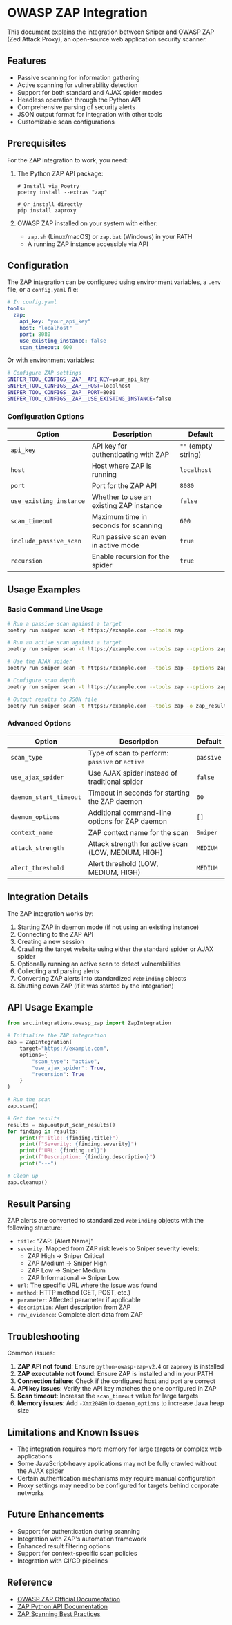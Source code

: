 # OWASP ZAP Integration

This document explains the integration between Sniper and OWASP ZAP (Zed Attack Proxy), an open-source web application security scanner.

## Features

- Passive scanning for information gathering
- Active scanning for vulnerability detection
- Support for both standard and AJAX spider modes
- Headless operation through the Python API
- Comprehensive parsing of security alerts
- JSON output format for integration with other tools
- Customizable scan configurations

## Prerequisites

For the ZAP integration to work, you need:

1. The Python ZAP API package:
   ```
   # Install via Poetry
   poetry install --extras "zap"
   
   # Or install directly
   pip install zaproxy
   ```

2. OWASP ZAP installed on your system with either:
   - `zap.sh` (Linux/macOS) or `zap.bat` (Windows) in your PATH
   - A running ZAP instance accessible via API

## Configuration

The ZAP integration can be configured using environment variables, a `.env` file, or a `config.yaml` file:

```yaml
# In config.yaml
tools:
  zap:
    api_key: "your_api_key"
    host: "localhost" 
    port: 8080
    use_existing_instance: false
    scan_timeout: 600
```

Or with environment variables:

```bash
# Configure ZAP settings
SNIPER_TOOL_CONFIGS__ZAP__API_KEY=your_api_key
SNIPER_TOOL_CONFIGS__ZAP__HOST=localhost
SNIPER_TOOL_CONFIGS__ZAP__PORT=8080
SNIPER_TOOL_CONFIGS__ZAP__USE_EXISTING_INSTANCE=false
```

### Configuration Options

| Option | Description | Default |
|--------|-------------|---------|
| `api_key` | API key for authenticating with ZAP | `""` (empty string) |
| `host` | Host where ZAP is running | `localhost` |
| `port` | Port for the ZAP API | `8080` |
| `use_existing_instance` | Whether to use an existing ZAP instance | `false` |
| `scan_timeout` | Maximum time in seconds for scanning | `600` |
| `include_passive_scan` | Run passive scan even in active mode | `true` |
| `recursion` | Enable recursion for the spider | `true` |

## Usage Examples

### Basic Command Line Usage

```bash
# Run a passive scan against a target
poetry run sniper scan -t https://example.com --tools zap

# Run an active scan against a target
poetry run sniper scan -t https://example.com --tools zap --options zap:scan_type=active

# Use the AJAX spider
poetry run sniper scan -t https://example.com --tools zap --options zap:use_ajax_spider=true

# Configure scan depth
poetry run sniper scan -t https://example.com --tools zap --options zap:scan_type=active,zap:recursion=true --depth 3

# Output results to JSON file
poetry run sniper scan -t https://example.com --tools zap -o zap_results.json
```

### Advanced Options

| Option | Description | Default |
|--------|-------------|---------|
| `scan_type` | Type of scan to perform: `passive` or `active` | `passive` |
| `use_ajax_spider` | Use AJAX spider instead of traditional spider | `false` |
| `daemon_start_timeout` | Timeout in seconds for starting the ZAP daemon | `60` |
| `daemon_options` | Additional command-line options for ZAP daemon | `[]` |
| `context_name` | ZAP context name for the scan | `Sniper` |
| `attack_strength` | Attack strength for active scan (LOW, MEDIUM, HIGH) | `MEDIUM` |
| `alert_threshold` | Alert threshold (LOW, MEDIUM, HIGH) | `MEDIUM` |

## Integration Details

The ZAP integration works by:

1. Starting ZAP in daemon mode (if not using an existing instance)
2. Connecting to the ZAP API
3. Creating a new session
4. Crawling the target website using either the standard spider or AJAX spider
5. Optionally running an active scan to detect vulnerabilities
6. Collecting and parsing alerts
7. Converting ZAP alerts into standardized `WebFinding` objects
8. Shutting down ZAP (if it was started by the integration)

## API Usage Example

```python
from src.integrations.owasp_zap import ZapIntegration

# Initialize the ZAP integration
zap = ZapIntegration(
    target="https://example.com",
    options={
        "scan_type": "active",
        "use_ajax_spider": True,
        "recursion": True
    }
)

# Run the scan
zap.scan()

# Get the results
results = zap.output_scan_results()
for finding in results:
    print(f"Title: {finding.title}")
    print(f"Severity: {finding.severity}")
    print(f"URL: {finding.url}")
    print(f"Description: {finding.description}")
    print("---")

# Clean up
zap.cleanup()
```

## Result Parsing

ZAP alerts are converted to standardized `WebFinding` objects with the following structure:

- `title`: "ZAP: [Alert Name]"
- `severity`: Mapped from ZAP risk levels to Sniper severity levels:
  - ZAP High → Sniper Critical
  - ZAP Medium → Sniper High
  - ZAP Low → Sniper Medium
  - ZAP Informational → Sniper Low
- `url`: The specific URL where the issue was found
- `method`: HTTP method (GET, POST, etc.)
- `parameter`: Affected parameter if applicable
- `description`: Alert description from ZAP
- `raw_evidence`: Complete alert data from ZAP

## Troubleshooting

Common issues:

1. **ZAP API not found**: Ensure `python-owasp-zap-v2.4` or `zaproxy` is installed
2. **ZAP executable not found**: Ensure ZAP is installed and in your PATH
3. **Connection failure**: Check if the configured host and port are correct
4. **API key issues**: Verify the API key matches the one configured in ZAP
5. **Scan timeout**: Increase the `scan_timeout` value for large targets
6. **Memory issues**: Add `-Xmx2048m` to `daemon_options` to increase Java heap size

## Limitations and Known Issues

- The integration requires more memory for large targets or complex web applications
- Some JavaScript-heavy applications may not be fully crawled without the AJAX spider
- Certain authentication mechanisms may require manual configuration
- Proxy settings may need to be configured for targets behind corporate networks

## Future Enhancements

- Support for authentication during scanning
- Integration with ZAP's automation framework
- Enhanced result filtering options
- Support for context-specific scan policies
- Integration with CI/CD pipelines

## Reference

- [OWASP ZAP Official Documentation](https://www.zaproxy.org/docs/)
- [ZAP Python API Documentation](https://github.com/zaproxy/zap-api-python)
- [ZAP Scanning Best Practices](https://www.zaproxy.org/docs/desktop/start/features/scan/) 